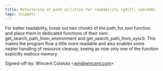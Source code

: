 ```yaml
---
title: Refactoring of path utilities for readability (gdiff, cadc4d8)
tags: snippets
---
```


For better readability, break out two chunks of the path_for_tool function and place them in dedicated functions of their own: get_search_path_from_environment and get_search_path_from_sysctl. This makes the program flow a little more readable and also enables some neater handling of resource cleanup, seeing as now only one of the function explicitly mallocs memory.

Signed-off-by: Wincent Colaiuta &lt;win@wincent.com&gt;
